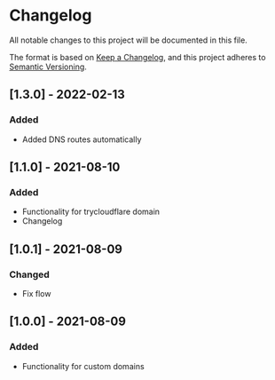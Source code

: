# Changelog

All notable changes to this project will be documented in this file.

The format is based on [Keep a Changelog][keepachangelog],
and this project adheres to [Semantic Versioning][semver].

## [1.3.0] - 2022-02-13

### Added

- Added DNS routes automatically

## [1.1.0] - 2021-08-10

### Added

- Functionality for trycloudflare domain
- Changelog

## [1.0.1] - 2021-08-09

### Changed

- Fix flow

## [1.0.0] - 2021-08-09

### Added

- Functionality for custom domains

[semver]: https://semver.org/spec/v2.0.0.html
[keepachangelog]: https://keepachangelog.com/en/1.0.0/
